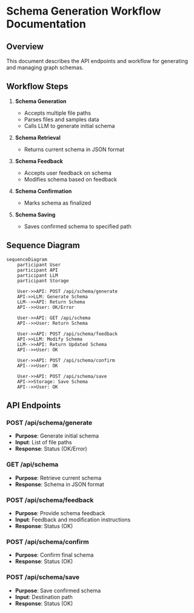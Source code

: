 # Schema Generation Workflow Documentation

## Overview
This document describes the API endpoints and workflow for generating and managing graph schemas.

## Workflow Steps
1. **Schema Generation**
   - Accepts multiple file paths
   - Parses files and samples data
   - Calls LLM to generate initial schema

2. **Schema Retrieval**
   - Returns current schema in JSON format

3. **Schema Feedback**
   - Accepts user feedback on schema
   - Modifies schema based on feedback

4. **Schema Confirmation**
   - Marks schema as finalized

5. **Schema Saving**
   - Saves confirmed schema to specified path

## Sequence Diagram

```mermaid
sequenceDiagram
    participant User
    participant API
    participant LLM
    participant Storage

    User->>API: POST /api/schema/generate
    API->>LLM: Generate Schema
    LLM-->>API: Return Schema
    API-->>User: OK/Error

    User->>API: GET /api/schema
    API-->>User: Return Schema

    User->>API: POST /api/schema/feedback
    API->>LLM: Modify Schema
    LLM-->>API: Return Updated Schema
    API-->>User: OK

    User->>API: POST /api/schema/confirm
    API-->>User: OK

    User->>API: POST /api/schema/save
    API->>Storage: Save Schema
    API-->>User: OK
```

## API Endpoints

### POST /api/schema/generate
- **Purpose**: Generate initial schema
- **Input**: List of file paths
- **Response**: Status (OK/Error)

### GET /api/schema
- **Purpose**: Retrieve current schema
- **Response**: Schema in JSON format

### POST /api/schema/feedback
- **Purpose**: Provide schema feedback
- **Input**: Feedback and modification instructions
- **Response**: Status (OK)

### POST /api/schema/confirm
- **Purpose**: Confirm final schema
- **Response**: Status (OK)

### POST /api/schema/save
- **Purpose**: Save confirmed schema
- **Input**: Destination path
- **Response**: Status (OK)
